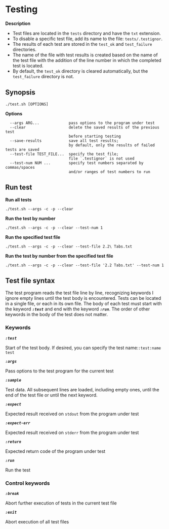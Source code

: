 # Testing

**Description**

- Test files are located in the `tests` directory and have the `txt` extension.
- To disable a specific test file, add its name to the file: `tests/.testignor`.
- The results of each test are stored in the `test_ok` and `test_failure` directories.
- The name of the file with test results is created based on the name of the test file with the addition of the line number in which the completed test is located.
- By default, the `test_ok` directory is cleared automatically, but the `test_failure` directory is not.

## Synopsis

```
./test.sh [OPTIONS]
```

**Options**

```
  --args ARG...             pass options to the program under test
  --clear                   delete the saved results of the previous test
                            before starting testing
  --save-results            save all test results;
                            by default, only the results of failed tests are saved
  --test-file TEST_FILE...  specify the test file;
                            file `.testignor` is not used
  --test-num NUM ...        specify test numbers separated by commas/spaces
                            and/or ranges of test numbers to run
```

## Run test

**Run all tests**

```
./test.sh --args -c -p --clear
```

**Run the test by number**

```
./test.sh --args -c -p --clear --test-num 1
```

**Run the specified test file**

```
./test.sh --args -c -p --clear --test-file 2.2\ Tabs.txt
```

**Run the test by number from the specified test file**

```
./test.sh --args -c -p --clear --test-file '2.2 Tabs.txt' --test-num 1
```

## Test file syntax

The test program reads the test file line by line, recognizing keywords I ignore empty lines until the test body is encountered.
Tests can be located in a single file, or each in its own file.
The body of each test must start with the keyword ***`:test`*** and end with the keyword ***`:run`***.
The order of other keywords in the body of the test does not matter.

### Keywords

***`:test`***

Start of the test body. If desired, you can specify the test name:`:test:name test`

***`:args`***

Pass options to the test program for the current test

***`:sample`***

Test data. All subsequent lines are loaded, including empty ones, until the end of the test file or until the next keyword.

***`:expect`***

Expected result received on `stdout` from the program under test

***`:expect-err`***

Expected result received on `stderr` from the program under test

***`:return`***

Expected return code of the program under test

***`:run`***

Run the test

### Control keywords

***`:break`***

Abort further execution of tests in the current test file

***`:exit`***

Abort execution of all test files
